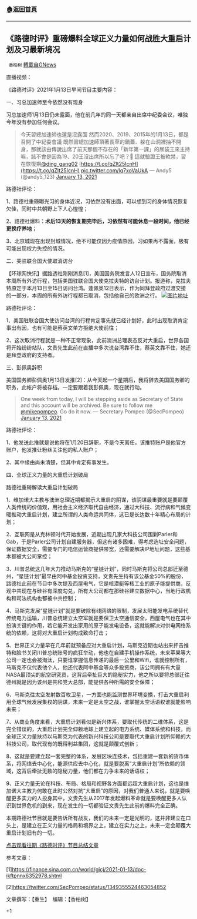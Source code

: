 ###  [:house:返回首頁](https://github.com/ourhimalayas/txt)
---

## 《路德时评》重磅爆料全球正义力量如何战胜大重启计划及习最新境况
` 香柏树` [轉載自GNews](https://gnews.org/zh-hans/747945/)

直播视频：



《路德时评》2021年1月13日早间节目主要内容：

一、习总加速师至今依然没有现身

习总加速师1月13日仍未露面，他在前几年的同一天都亲自出席中纪委会议，唯独今年没有参加任何会议。



> 今天習總加速師也還是沒露面
> 然而2020、2019、2015年的1月13日，都是召開了中紀委會議
> 既然習總加速師頂著長草的鍋蓋、躲在山洞裡抽不開身，那就該由傳說出席了前天那個不存在的「新年第一課」的尿袋王來主持嘛，該不會是因為19、20王沒出席所以忘了吧？🤣
> 這就驗證王被軟禁，習在恢復期[@ding\_gang02](https://twitter.com/ding_gang02?ref_src=twsrc%5Etfw) [https://t.co/qZlt25IcnH](https://t.co/qZlt25IcnH) [pic.twitter.com/lq7xoVaUkA](https://t.co/lq7xoVaUkA)
> — Andy5 (@andy5\_123) [January 13, 2021](https://twitter.com/andy5_123/status/1349331990974062595?ref_src=twsrc%5Etfw)



路德社评论：

1、路德社重磅曝光习的身体近况，习依然没有出面，可以想到习的身体情况恢复欠佳，同时中共朝野上下人心惶惶；

2、路德社爆料：**术后13天的恢复期完毕后，习依然有可能休息一段时间，他已经更换疗养地**；

3、北京城现在出现封城情况，绝不可能仅因为疫情原因，习如果再不露面，极有可能出现权力失控的情况。

二、美驻联合国大使取消访台

【环球网快讯】据路透社刚刚消息[1]，美国国务院发言人12日宣布，国务院取消本周所有外访行程，包括美国驻联合国大使克拉夫特的访台计划。报道称，克拉夫特原定于本月13日至15日访问台湾。蓬佩奥12日表示，作为同拜登政府过渡交接的一部分，本周的所有外访行程都已取消，包括他自己的欧洲之行。
![]()![](https://gnews.org/wp-content/uploads/2021/01/9f06-khmynua8997156.png)[图片地址](https://n.sinaimg.cn/spider2021113/266/w1346h520/20210113/9f06-khmynua8997156.png)


路德社评论：

1、美国驻联合国大使访问台湾的行程肯定事先就已经计划好，此时出现取消肯定事出有因，也有可能是蔡英文单方拒绝大使前往；

2、这次取消行程就是一种不正常现象，此前澳洲总理表态反对大重启，世界各国将开始纷纷站队，文贵先生此前在直播中多次说台湾靠不住，蔡英文靠不住，她还是拜登政府的支持者。

三、彭佩奥辞职

美国国务卿彭佩奥1月13日发推[2]：从今天起一个星期后，我将辞去美国国务卿的职务，此帐户将被存档。一定要跟着我彭佩奥，现在就行动。



> One week from today, I will be stepping aside as Secretary of State and this account will be archived. Be sure to follow me [@mikepompeo](https://twitter.com/mikepompeo?ref_src=twsrc%5Etfw). Go do it now.
> — Secretary Pompeo (@SecPompeo) [January 13, 2021](https://twitter.com/SecPompeo/status/1349355524463054852?ref_src=twsrc%5Etfw)



路德社评论：

1、他发送此推就是说他将在1月20日辞职，不是今天离任，该推特账户是他官方账户，他发推让粉丝关注他的私人账户；

2、其中缘由尚未清楚，但其中肯定有事发生。

四、全球正义力量的大重启计划破局

路德社重磅解读大重启计划破局

1、维加诺大主教与澳洲总理近期都揭示大重启的阴谋，该阴谋最重要就是要颠覆人类传统的价值观，用社会主义经济取代自由经济，通过大科技、流行病和气候变暖推动大重启计划，建立所谓的人类命运共同体，这已是长达数十年精心布局的计划；

2、互联网是从克林顿时代开始发展，近期出现几家大科技公司围剿Parler和Gab，于是Parler公司计划自建服务器，但这有诸多困难，得考虑选址安全问题，保证数据安全，需要专门的电信运营商提供带宽，还需要解决IP地址问题，这些基本都被大公司掌控；

3、川普总统这几年大力推动马斯克的“星链计划”，同时马斯克将公司总部迁至德州，“星链计划”最早由阿中基金投资支持，文贵先生持有该公基金50%的股份，路德社此前在节目中多次提及西屋电气，它是核潜艇等核工业的原子能提供商，反观中共现在与硅谷有深度勾兑，所有大公司都在那硅谷建立数据中心，当地行政机构和司法机构也都被中共控制；

4、马斯克发展“星链计划”就是要破除有线网络的限制，发展太阳能发电系统替代传统电力运输，川普总统建立太空军就是要保卫太空通信安全，西屋电气也在其中扮演关键的作用，若它能开发出家用的原子能发电设备，这就能解决对供电网络系统的依赖，这将对大重启计划构成致命打击；

5、世界正义力量早在几年前就预备应对大重启计划，马斯克近期也站出来抨击推特和脸书关闭川普总统账号的疯狂举动，他也在自建手机操作系统，未来苹果等大公司一定也会被淘汰，只要谁掌握信息传递的最后一公里和Wifi，谁就控制所有，马斯克不仅代表他个人，他还代表阿中基金等众多投资商，该公司拥有有大量NASA最顶尖的航空研究员，这背后牵扯巨大的隐秘实力，他之所以要将总部迁往德州就是因为该州是共和党大总部，能提供各种所需的安全保障；

6、马斯克往太空发射数百枚卫星，一方面也能监测世界环境变换，打击大重启利用全球气候发展集权的阴谋，未来一定是太空之战，谁掌握太空话语权谁就能影响未来；

7、从商业角度来看，大重启计划看似是新兴体系，要取代传统的二维体系，这是完全错误的，大重启计划完全仰赖地球上建立起的电力系统、媒体系统和科技，而全球正义力量扶持以马斯克为代表的新兴科技公司是要取代大重启计划所仰赖的大科技公司，取代现有的既得利益集团，这就是颠覆式创新；

8、这就是要建立起一套完整的体系，发展区块连技术，包括重建一套新的货币体系，将网络去中心化，能源供应去中心化，就是要脱离“大重启计划”所依赖的领域，这背后牵扯无数的隐秘力量，他们都在力争未来的话语权；

9、正义力量无论在科技、布局、格局和视野各方面都远超大重启计划，这也是维加诺大主教为何敢在此时公然对抗“大重启”的原因，对我们普通人来说，就是要唤醒更多实力的人投身其中，文贵先生从2017年发起爆料革命就是要唤醒更多人认识到世界危机的到来，现在发生的一切都验证文贵先生此前的爆料完全正确。

本期路德社节目就是要告诉所有战友，我们的未来一定是光明的，这并非建立在口头上，是建立在正义力量的格局和境界之上，建立在实力之上，未来一定会颠覆大重启计划旧有的一切。

[点击观看往期《路德时评》节目总结文章](https://gnews.org/zh-hans/author/harmony/)

参考文章：

[1]https://finance.sina.com.cn/world/gjcj/2021-01-13/doc-ikftpnnx6352978.shtml

[2]https://twitter.com/SecPompeo/status/1349355524463054852

文章撰写：【重生】  编辑：【香柏树】

+1
